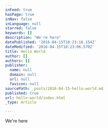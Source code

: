 ```yaml
---
inFeed: true
hasPage: true
inNav: false
inLanguage: null
starred: false
keywords: []
description: "We're here"
datePublished: '2016-04-15T10:23:16.154Z'
dateModified: '2016-04-15T10:23:06.570Z'
title: Hello World
author: []
authors: []
publisher:
  name: null
  domain: null
  url: null
  favicon: null
sourcePath: _posts/2016-04-15-hello-world.md
published: true
url: hello-world/index.html
_type: Article

---
```

We're here